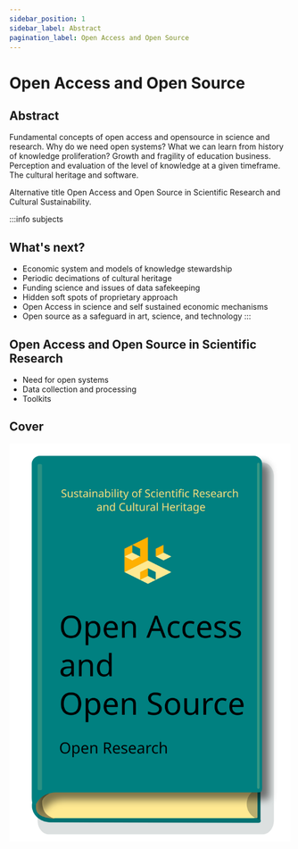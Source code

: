 ```yaml
---
sidebar_position: 1
sidebar_label: Abstract
pagination_label: Open Access and Open Source
---
```


# Open Access and Open Source

## Abstract

Fundamental concepts of open access and opensource in science and research. Why do we need open systems? What we can learn from history of knowledge proliferation? Growth and fragility of education business. Perception and evaluation of the level of knowledge at a given timeframe. The cultural heritage and software.

Alternative title Open Access and Open Source in Scientific Research and Cultural Sustainability.

:::info subjects
## What's next?

- Economic system and models of knowledge stewardship
- Periodic decimations of cultural heritage
- Funding science and issues of data safekeeping
- Hidden soft spots of proprietary approach
- Open Access in science and self sustained economic mechanisms
- Open source as a safeguard in art, science, and technology
:::

## Open Access and Open Source in Scientific Research
- Need for open systems
- Data collection and processing
- Toolkits 
## Cover
![image](./images/book-cover-open-3b.svg)
